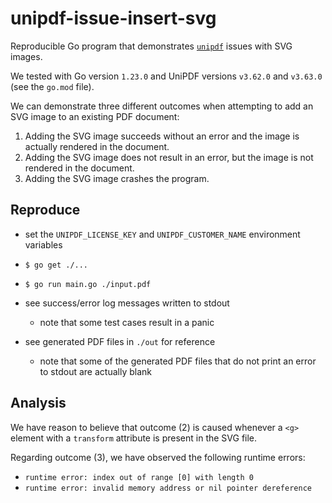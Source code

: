 # unipdf-issue-insert-svg

Reproducible Go program that demonstrates [`unipdf`](https://github.com/unidoc/unipdf) issues with SVG images.

We tested with Go version `1.23.0` and UniPDF versions `v3.62.0` and `v3.63.0` (see the `go.mod` file).

We can demonstrate three different outcomes when attempting to add an SVG image to an existing PDF document:

1. Adding the SVG image succeeds without an error and the image is actually rendered in the document.
2. Adding the SVG image does not result in an error, but the image is not rendered in the document.
3. Adding the SVG image crashes the program.

## Reproduce

- set the `UNIPDF_LICENSE_KEY` and `UNIPDF_CUSTOMER_NAME` environment variables

- `$ go get ./...`
- `$ go run main.go ./input.pdf`

- see success/error log messages written to stdout
  - note that some test cases result in a panic

- see generated PDF files in `./out` for reference
  - note that some of the generated PDF files that
  do not print an error to stdout are actually blank

## Analysis

We have reason to believe that outcome (2) is caused whenever a `<g>` element with a `transform` attribute is present in the SVG file.

Regarding outcome (3), we have observed the following runtime errors:

- `runtime error: index out of range [0] with length 0`
- `runtime error: invalid memory address or nil pointer dereference`
